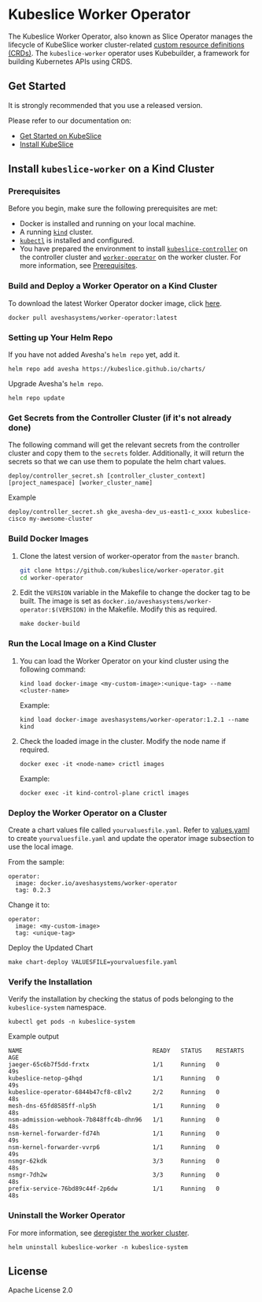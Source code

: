 # Kubeslice Worker Operator


The Kubeslice Worker Operator, also known as Slice Operator manages the lifecycle of KubeSlice worker cluster-related [custom resource definitions (CRDs)](https://kubernetes.io/docs/tasks/access-kubernetes-api/extend-api-custom-resource-definitions).
The `kubeslice-worker` operator uses Kubebuilder, a framework for building Kubernetes APIs using CRDS.

## Get Started
It is strongly recommended that you use a released version.

Please refer to our documentation on:
- [Get Started on KubeSlice](https://kubeslice.io/documentation/open-source/latest/category/get-started)
- [Install KubeSlice](https://kubeslice.io/documentation/open-source/latest/category/install-kubeslice)

## Install `kubeslice-worker` on a Kind Cluster

### Prerequisites

Before you begin, make sure the following prerequisites are met:
* Docker is installed and running on your local machine.
* A running [`kind`](https://kind.sigs.k8s.io/) cluster.
* [`kubectl`](https://kubernetes.io/docs/tasks/tools/) is installed and configured.
* You have prepared the environment to install [`kubeslice-controller`](https://github.com/kubeslice/kubeslice-controller) on the controller cluster and [`worker-operator`](https://github.com/kubeslice/worker-operator) on the worker cluster. For more information, see [Prerequisites](https://kubeslice.io/documentation/open-source/latest/category/prerequisites).

### Build and Deploy a Worker Operator on a Kind Cluster

To download the latest Worker Operator docker image, click [here](https://hub.docker.com/r/aveshasystems/worker-operator).

```console
docker pull aveshasystems/worker-operator:latest
```

### Setting up Your Helm Repo

If you have not added Avesha's `helm repo` yet, add it.

```console
helm repo add avesha https://kubeslice.github.io/charts/
```

Upgrade Avesha's `helm repo`.

```console
helm repo update
```

### Get Secrets from the Controller Cluster (if it's not already done)

The following command will get the relevant secrets from the controller cluster
and copy them to the `secrets` folder. Additionally, it will return the secrets so that we
can use them to populate the helm chart values.

```console
deploy/controller_secret.sh [controller_cluster_context] [project_namespace] [worker_cluster_name]

```
Example

```
deploy/controller_secret.sh gke_avesha-dev_us-east1-c_xxxx kubeslice-cisco my-awesome-cluster
```

### Build Docker Images

1. Clone the latest version of worker-operator from  the `master` branch.

   ```bash
   git clone https://github.com/kubeslice/worker-operator.git
   cd worker-operator
   ```

2. Edit the `VERSION` variable in the Makefile to change the docker tag to be built.
The image is set as `docker.io/aveshasystems/worker-operator:$(VERSION)` in the Makefile. Modify this as required.

   ```console
   make docker-build
   ```


### Run the Local Image on a Kind Cluster

1. You can load the Worker Operator on your kind cluster using the following command:

   ```console
   kind load docker-image <my-custom-image>:<unique-tag> --name <cluster-name>
   ```

   Example:

   ```console
   kind load docker-image aveshasystems/worker-operator:1.2.1 --name kind
   ```

2. Check the loaded image in the cluster. Modify the node name if required.

   ```console
   docker exec -it <node-name> crictl images
   ```

   Example:

   ```console
   docker exec -it kind-control-plane crictl images
   ```

### Deploy the Worker Operator on a Cluster

Create a chart values file called `yourvaluesfile.yaml`.
Refer to [values.yaml](https://github.com/kubeslice/charts/blob/master/charts/kubeslice-worker/values.yaml) to create `yourvaluesfile.yaml` and update the operator image subsection to use the local image.

From the sample: 

```
operator:
  image: docker.io/aveshasystems/worker-operator
  tag: 0.2.3
```

Change it to: 

```
operator:
  image: <my-custom-image> 
  tag: <unique-tag>
````

Deploy the Updated Chart

```console
make chart-deploy VALUESFILE=yourvaluesfile.yaml
```

### Verify the Installation

Verify the installation by checking the status of pods belonging to the `kubeslice-system` namespace.

```console
kubectl get pods -n kubeslice-system
```

Example output 

```
NAME                                     READY   STATUS    RESTARTS   AGE
jaeger-65c6b7f5dd-frxtx                  1/1     Running   0          49s
kubeslice-netop-g4hqd                    1/1     Running   0          49s
kubeslice-operator-6844b47cf8-c8lv2      2/2     Running   0          48s
mesh-dns-65fd8585ff-nlp5h                1/1     Running   0          48s
nsm-admission-webhook-7b848ffc4b-dhn96   1/1     Running   0          48s
nsm-kernel-forwarder-fd74h               1/1     Running   0          49s
nsm-kernel-forwarder-vvrp6               1/1     Running   0          49s
nsmgr-62kdk                              3/3     Running   0          48s
nsmgr-7dh2w                              3/3     Running   0          48s
prefix-service-76bd89c44f-2p6dw          1/1     Running   0          48s
```

### Uninstall the Worker Operator

For more information, see [deregister the worker cluster](https://kubeslice.io/documentation/open-source/latest/uninstall-kubeslice/#deregister-worker-clusters).

```console
helm uninstall kubeslice-worker -n kubeslice-system
 ```

## License

Apache License 2.0
 
